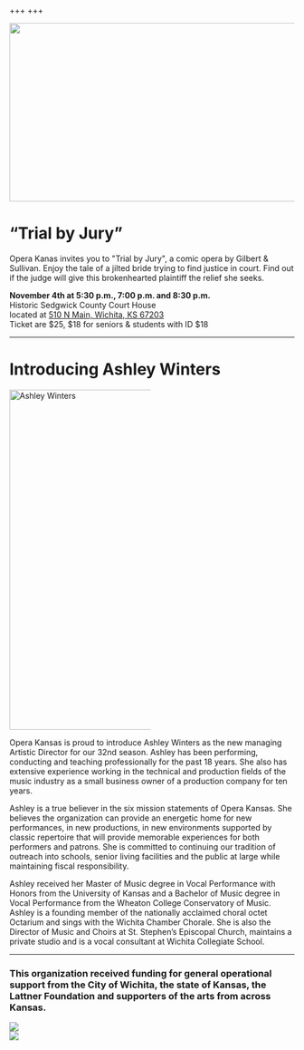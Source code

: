 +++
+++

<aside class="right trial-by-jury">
  <img src="/img/trial-by-jury.jpg" width="557" height="315">
</aside>

# “Trial by Jury”

Opera Kanas invites you to "Trial by Jury", a comic opera by Gilbert & Sullivan. Enjoy the tale of a jilted bride trying to find justice in court. Find out if the judge will give this brokenhearted plaintiff the relief she seeks.

**November 4th at 5:30 p.m., 7:00 p.m. and 8:30 p.m.**  
Historic Sedgwick County Court House  
located at [510 N Main, Wichita, KS 67203](https://www.google.com/maps?q=510+N+Main,+Wichita,+KS+67203&entry=gmail&source=g)  
Ticket are $25, $18 for seniors & students with ID $18

---

# Introducing Ashley Winters

<aside style="max-width: 250px">
  <img src="/img/ashley-winters.jpg" width="400" height="600" alt="Ashley Winters" />
</aside>

Opera Kansas is proud to introduce Ashley Winters as the new managing Artistic Director for our 32nd season. Ashley has been performing, conducting and teaching professionally for the past 18 years. She also has extensive experience working in the technical and production fields of the music industry as a small business owner of a production company for ten years. 

Ashley is a true believer in the six mission statements of Opera Kansas. She believes the organization can provide an energetic home for new performances, in new productions, in new environments supported by classic repertoire that will provide memorable experiences for both performers and patrons. She is committed to continuing our tradition of outreach into schools, senior living facilities and the public at large while maintaining fiscal responsibility. 

Ashley received her Master of Music degree in Vocal Performance with Honors from the University of Kansas and a Bachelor of Music degree in Vocal Performance from the Wheaton College Conservatory of Music. Ashley is a founding member of the nationally acclaimed choral octet Octarium and sings with the Wichita Chamber Chorale. She is also the Director of Music and Choirs at St. Stephen’s Episcopal Church, maintains a private studio and is a vocal consultant at Wichita Collegiate School.

---

### This organization received funding for general operational support from the City of Wichita, the state of Kansas, the Lattner Foundation and supporters of the arts from across Kansas.

<div class="sponsor-logos horizontal wrap around-justified layout">
  <div><img src="/img/wichita-logo.png"></div>
  <div><img src="/img/arts-commission-logo.png"></div>
</div>
